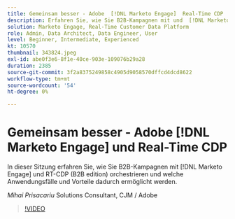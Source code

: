 ```yaml
---
title: Gemeinsam besser - Adobe  [!DNL Marketo Engage]  Real-Time CDP
description: Erfahren Sie, wie Sie B2B-Kampagnen mit und  [!DNL Marketo Engage] -CDP (B2B edition) orchestrieren.
solution: Marketo Engage, Real-Time Customer Data Platform
role: Admin, Data Architect, Data Engineer, User
level: Beginner, Intermediate, Experienced
kt: 10570
thumbnail: 343824.jpeg
exl-id: abe0f3e6-8f1e-40ce-903e-109076b29a28
duration: 2385
source-git-commit: 3f2a8375249858c4905d9058570dffcd4dcd8622
workflow-type: tm+mt
source-wordcount: '54'
ht-degree: 0%

---
```


# Gemeinsam besser - Adobe [!DNL Marketo Engage] und Real-Time CDP

In dieser Sitzung erfahren Sie, wie Sie B2B-Kampagnen mit [!DNL Marketo Engage] und RT-CDP (B2B edition) orchestrieren und welche Anwendungsfälle und Vorteile dadurch ermöglicht werden.

*Mihai Prisacariu* Solutions Consultant, CJM / Adobe

>[!VIDEO](https://video.tv.adobe.com/v/343824/?quality=12&learn=on)
